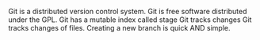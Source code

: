 Git is a distributed version control system.
Git is free software distributed under the GPL.
Git has a mutable index called stage
Git tracks changes
Git tracks changes of files.
Creating a new branch is quick AND simple.